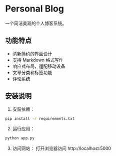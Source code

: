 # Personal Blog

一个简洁美观的个人博客系统。

## 功能特点

- 清新简约的界面设计
- 支持 Markdown 格式写作
- 响应式布局，适配移动设备
- 文章分类和标签功能
- 评论系统

## 安装说明

1. 安装依赖：
```bash
pip install -r requirements.txt
```

2. 运行应用：
```bash
python app.py
```

3. 访问网站：
打开浏览器访问 http://localhost:5000
